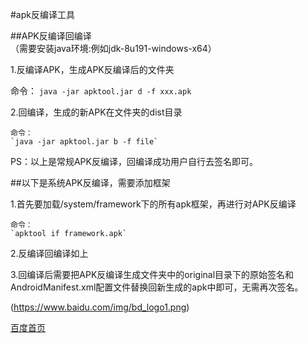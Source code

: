 #apk反编译工具


##APK反编译回编译<br>
（需要安装java环境:例如jdk-8u191-windows-x64）

1.反编译APK，生成APK反编译后的文件夹<br>

命令：
`java -jar apktool.jar d -f xxx.apk`


2.回编译，生成的新APK在文件夹的dist目录<br>

```
命令：
`java -jar apktool.jar b -f file`

```

PS：以上是常规APK反编译，回编译成功用户自行去签名即可。

##以下是系统APK反编译，需要添加框架

1.首先要加载/system/framework下的所有apk框架，再进行对APK反编译<br>

```
命令：
`apktool if framework.apk`
```

2.反编译回编译如上

3.回编译后需要把APK反编译生成文件夹中的original目录下的原始签名和AndroidManifest.xml配置文件替换回新生成的apk中即可，无需再次签名。


(https://www.baidu.com/img/bd_logo1.png)  

[百度首页](https://www.baidu.com/) 

